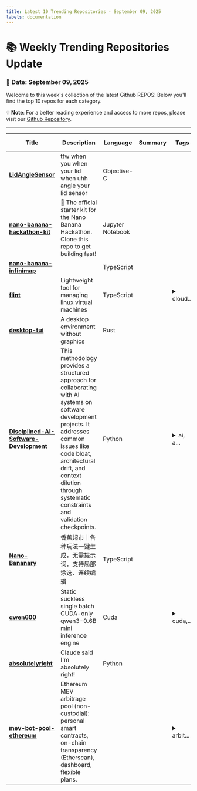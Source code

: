 ```yaml
---
title: Latest 10 Trending Repositories - September 09, 2025
labels: documentation
---
```

# 📚 Weekly Trending Repositories Update

### 📅 Date: September 09, 2025

Welcome to this week's collection of the latest Github REPOS! Below you'll find the top 10 repos for each category.

💡 **Note**: For a better reading experience and access to more repos, please visit our [Github Repository](https://github.com/marc-ko/daily-trending-repo).

---

| **Title** | **Description** | **Language** | **Summary** | **Tags** | **Stars Count** |
| --- | --- | --- | --- | --- | --- |
| **[LidAngleSensor](https://github.com/samhenrigold/LidAngleSensor)** | tfw when you when your lid when uhh angle your lid sensor | Objective-C |  |  | 2386 |
| **[nano-banana-hackathon-kit](https://github.com/google-gemini/nano-banana-hackathon-kit)** | 🍌 The official starter kit for the Nano Banana Hackathon. Clone this repo to get building fast! | Jupyter Notebook |  |  | 736 |
| **[nano-banana-infinimap](https://github.com/seezatnap/nano-banana-infinimap)** |  | TypeScript |  |  | 471 |
| **[flint](https://github.com/ccheshirecat/flint)** | Lightweight tool for managing linux virtual machines | TypeScript |  | <details><summary>cloud...</summary><p>cloud, cloud-init, devops, hypervisor, infra, infrastructure, kvm, libvirt, orchestration, oss, qemu, serial, snapshot, virtual-machine, virtualization, vm, vmm, webtty</p></details> | 361 |
| **[desktop-tui](https://github.com/Julien-cpsn/desktop-tui)** | A desktop environment without graphics | Rust |  |  | 301 |
| **[Disciplined-AI-Software-Development](https://github.com/Varietyz/Disciplined-AI-Software-Development)** | This methodology provides a structured approach for collaborating with AI systems on software development projects. It addresses common issues like code bloat, architectural drift, and context dilution through systematic constraints and validation checkpoints. | Python |  | <details><summary>ai, a...</summary><p>ai, ai-agents, ai-collaboration, best-practices, collaborate, collaboration, collaborative, context, documentation, dry, educational, kiss, llms, methodology, methodology-development, prompt-engineering, software-architecture, software-development, software-engineering, workflow</p></details> | 266 |
| **[Nano-Bananary](https://github.com/ZHO-ZHO-ZHO/Nano-Bananary)** | 香蕉超市｜各种玩法一键生成，无需提示词，支持局部涂选、连续编辑 | TypeScript |  |  | 257 |
| **[qwen600](https://github.com/yassa9/qwen600)** | Static suckless single batch CUDA-only qwen3-0.6B mini inference engine | Cuda |  | <details><summary>cuda,...</summary><p>cuda, cuda-programming, gpu, llamacpp, llm, llm-inference, transformer</p></details> | 255 |
| **[absolutelyright](https://github.com/yoavf/absolutelyright)** | Claude said I'm absolutely right! | Python |  |  | 251 |
| **[mev-bot-pool-ethereum](https://github.com/hYPEdqysmash851storm/mev-bot-pool-ethereum)** | Ethereum MEV arbitrage pool (non-custodial): personal smart contracts, on-chain transparency (Etherscan), dashboard, flexible plans. |  |  | <details><summary>arbit...</summary><p>arbitrage, dashboard, defi, dex, ethereum, ethereum-mainnet, etherscan, evm, mempool, metamask, mev, non-custodial, passive-income, smart-contract, solidity, trading-bot, tradingbot, uniswap, uniswap-v3, web3</p></details> | 224 |

